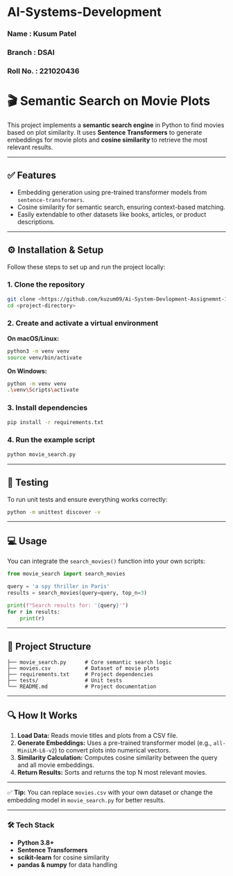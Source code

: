 # AI-Systems-Development


### Name : Kusum Patel

### Branch : DSAI

### Roll No. : 221020436


# 🎬 Semantic Search on Movie Plots

This project implements a **semantic search engine** in Python to find movies based on plot similarity. It uses **Sentence Transformers** to generate embeddings for movie plots and **cosine similarity** to retrieve the most relevant results.

---

## ✅ Features

- Embedding generation using pre-trained transformer models from `sentence-transformers`.
- Cosine similarity for semantic search, ensuring context-based matching.
- Easily extendable to other datasets like books, articles, or product descriptions.

---

## ⚙️ Installation & Setup

Follow these steps to set up and run the project locally:

### 1. Clone the repository

```bash
git clone <https://github.com/kuzum09/Ai-System-Devlopment-Assignemnt-1>
cd <project-directory>
```



### 2. Create and activate a virtual environment

**On macOS/Linux:**

```bash
python3 -m venv venv
source venv/bin/activate
```

**On Windows:**

```bash
python -m venv venv
.\venv\Scripts\activate
```

### 3. Install dependencies

```bash
pip install -r requirements.txt
```

### 4. Run the example script

```bash
python movie_search.py
```

---

## 🧪 Testing

To run unit tests and ensure everything works correctly:

```bash
python -m unittest discover -v
```

---

## 💻 Usage

You can integrate the `search_movies()` function into your own scripts:

```python
from movie_search import search_movies

query = 'a spy thriller in Paris'
results = search_movies(query=query, top_n=3)

print(f"Search results for: '{query}'")
for r in results:
    print(r)
```

---

## 📂 Project Structure

```
├── movie_search.py      # Core semantic search logic
├── movies.csv           # Dataset of movie plots
├── requirements.txt     # Project dependencies
├── tests/               # Unit tests
└── README.md            # Project documentation
```

---

## 🔍 How It Works

1. **Load Data:** Reads movie titles and plots from a CSV file.
2. **Generate Embeddings:** Uses a pre-trained transformer model (e.g., `all-MiniLM-L6-v2`) to convert plots into numerical vectors.
3. **Similarity Calculation:** Computes cosine similarity between the query and all movie embeddings.
4. **Return Results:** Sorts and returns the top N most relevant movies.

---

✅ **Tip:** You can replace `movies.csv` with your own dataset or change the embedding model in `movie_search.py` for better results.

---

### 🛠 Tech Stack

- **Python 3.8+**
- **Sentence Transformers**
- **scikit-learn** for cosine similarity
- **pandas & numpy** for data handling

```

